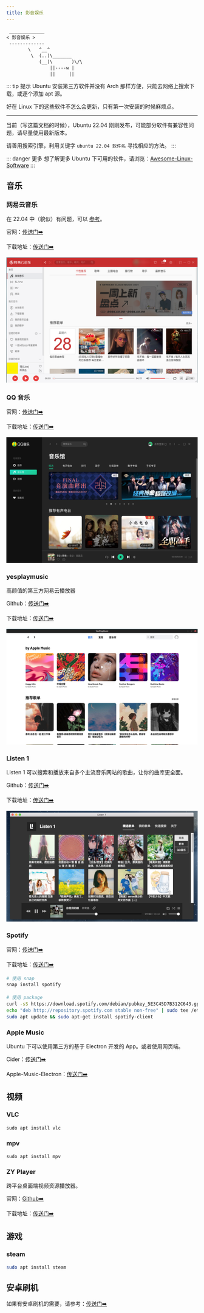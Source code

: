 ```yaml
---
title: 影音娱乐
---
```


```:no-line-numbers
 _____________
< 影音娱乐 >
 -------------
        \   ^__^
         \  (..)\_______
            (__)\       )\/\
                ||----w |
                ||     ||
```


::: tip  提示
Ubuntu 安装第三方软件并没有 Arch 那样方便，只能去网络上搜索下载，或逐个添加 apt 源。

好在 Linux 下的这些软件不怎么会更新，只有第一次安装的时候麻烦点。

---

当前（写这篇文档的时候），Ubuntu 22.04 刚刚发布，可能部分软件有兼容性问题，请尽量使用最新版本。

请善用搜索引擎，利用关键字 `ubuntu 22.04 软件名` 寻找相应的方法。
:::


::: danger 更多
想了解更多 Ubuntu 下可用的软件，请浏览：[Awesome-Linux-Software](https://github.com/luong-komorebi/Awesome-Linux-Software/blob/master/README_zh-CN.md)
:::



## 音乐

### 网易云音乐

在 22.04 中（貌似）有问题，可以 [参考](https://juejin.cn/post/7098513792115408910)。

官网：[传送门➡️](https://music.163.com/#)

下载地址：[传送门➡️](https://music.163.com/#/download)

![netease-cloud-music](/images/docs/guide/app/netease-cloud-music.png)



### QQ 音乐

官网：[传送门➡️](https://y.qq.com/)

下载地址：[传送门➡️](https://y.qq.com/download/download.html)

![qq-music](/images/docs/guide/app/qq-music.png)



### yesplaymusic

高颜值的第三方网易云播放器

Github：[传送门➡️](https://github.com/qier222/YesPlayMusic)

下载地址：[传送门➡️](https://github.com/qier222/YesPlayMusic/releases)

![yesplaymusic](/images/docs/guide/app/yesplaymusic.png)



### Listen 1 

Listen 1 可以搜索和播放来自多个主流音乐网站的歌曲，让你的曲库更全面。

Github：[传送门➡️](https://github.com/listen1/listen1_desktop)

下载地址：[传送门➡️](https://github.com/listen1/listen1_desktop/releases)

![Listen1](/images/docs/guide/app/Listen1.png)



### Spotify

官网：[传送门➡️](https://www.spotify.com/)

下载地址：[传送门➡️](https://www.spotify.com/hk-zh/download/linux/)


```sh
# 使用 snap
snap install spotify

# 使用 package
curl -sS https://download.spotify.com/debian/pubkey_5E3C45D7B312C643.gpg | sudo apt-key add - 
echo "deb http://repository.spotify.com stable non-free" | sudo tee /etc/apt/sources.list.d/spotify.list
sudo apt update && sudo apt-get install spotify-client
```


### Apple Music

Ubuntu 下可以使用第三方的基于 Electron 开发的 App。或者使用网页端。

Cider：[传送门➡️](https://github.com/ciderapp/Cider)

Apple-Music-Electron：[传送门➡️](https://github.com/ciderapp/Apple-Music-Electron)


## 视频

### VLC

```
sudo apt install vlc
```

### mpv

```
sudo apt install mpv
```

### ZY Player

跨平台桌面端视频资源播放器。

官网：[Github➡️](https://github.com/cuiocean/ZY-Player)

下载地址：[传送门➡️](https://github.com/cuiocean/ZY-Player/releases)

## 游戏

### steam

```sh
sudo apt install steam
```


## 安卓刷机

如果有安卓刷机的需要，请参考：[传送门➡️](https://arch.icekylin.online/apps/android.html)

